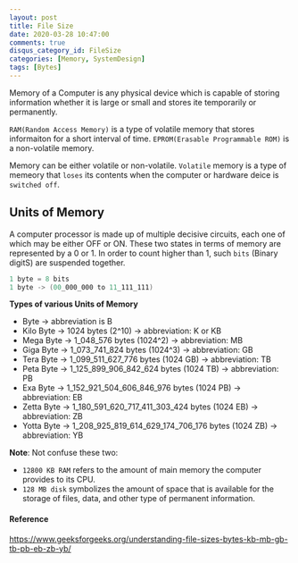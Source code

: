 ```yaml
---
layout: post
title: File Size
date: 2020-03-28 10:47:00
comments: true
disqus_category_id: FileSize
categories: [Memory, SystemDesign]
tags: [Bytes]
---
```


Memory of a Computer is any physical device which is capable of storing information whether it is large or small and stores ite temporarily or permanently.

`RAM(Random Access Memory)` is a type of volatile memory that stores informaiton for a short interval of time.
`EPROM(Erasable Programmable ROM)` is a non-volatile memory.

Memory can be either volatile or non-volatile. `Volatile` memory is a type of memeory that `loses` its contents when the computer or hardware deice is `switched off`.

## Units of Memory

A computer processor is made up of multiple decisive circuits, each one of which may be either OFF or ON. These two states in terms of memory are represented by a 0 or 1. In order to count higher than 1, such `bits` (Binary digitS) are suspended together. 

```s
1 byte = 8 bits
1 byte -> (00_000_000 to 11_111_111)
```

**Types of various Units of Memory**

- Byte -> abbreviation is B
- Kilo Byte -> 1024 bytes (2^10) -> abbreviation: K or KB
- Mega Byte -> 1_048_576 bytes (1024^2) -> abbreviation: MB
- Giga Byte -> 1_073_741_824 bytes (1024^3) -> abbreviation: GB
- Tera Byte -> 1_099_511_627_776 bytes (1024 GB) -> abbreviation: TB
- Peta Byte -> 1_125_899_906_842_624 bytes (1024 TB) -> abbreviation: PB
- Exa Byte -> 1_152_921_504_606_846_976 bytes (1024 PB) -> abbreviation: EB
- Zetta Byte -> 1_180_591_620_717_411_303_424 bytes (1024 EB) -> abbreviation: ZB
- Yotta Byte -> 1_208_925_819_614_629_174_706_176 bytes (1024 ZB) -> abbreviation: YB

**Note**: Not confuse these two:

- `12800 KB RAM` refers to the amount of main memory the computer provides to its CPU.
- `128 MB disk` symbolizes the amount of space that is available for the storage of files, data, and other type of permanent information.

#### Reference

<https://www.geeksforgeeks.org/understanding-file-sizes-bytes-kb-mb-gb-tb-pb-eb-zb-yb/>
